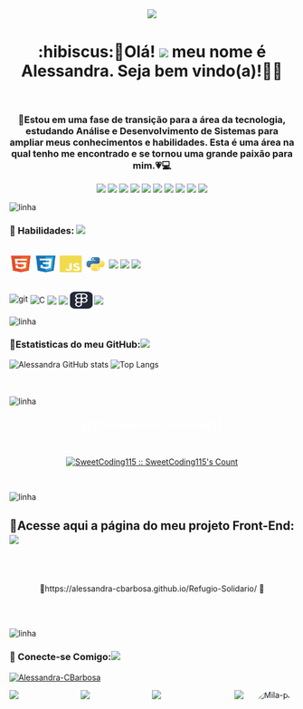 
<div align="center"> <img src="https://capsule-render.vercel.app/api?type=shark&height=120&color=fddec9&section=header"></div>

<h1 align="center">:hibiscus:🌼Olá! <img src="https://raw.githubusercontent.com/MartinHeinz/MartinHeinz/master/wave.gif" width="30px"> meu nome é Alessandra. Seja bem vindo(a)!🌼🌺</h1>

<br>



<h3 align="center">🌺Estou em uma fase de transição para a área da tecnologia, estudando Análise e Desenvolvimento de Sistemas para ampliar meus conhecimentos e habilidades. Esta é uma área na qual tenho me encontrado e se tornou uma grande paixão para mim.💗💻</h3>


<p align="center">
  <img src="https://raw.githubusercontent.com/innng/innng/master/assets/kyubey.gif" height="40" />
  <img src="https://raw.githubusercontent.com/innng/innng/master/assets/kyubey.gif" height="40" />
  <img src="https://raw.githubusercontent.com/innng/innng/master/assets/kyubey.gif" height="40" />
  <img src="https://raw.githubusercontent.com/innng/innng/master/assets/kyubey.gif" height="40" />
  <img src="https://raw.githubusercontent.com/innng/innng/master/assets/kyubey.gif" height="40" />
  <img src="https://raw.githubusercontent.com/innng/innng/master/assets/kyubey.gif" height="40" />
  <img src="https://raw.githubusercontent.com/innng/innng/master/assets/kyubey.gif" height="40" />
  <img src="https://raw.githubusercontent.com/innng/innng/master/assets/kyubey.gif" height="40" />
  <img src="https://raw.githubusercontent.com/innng/innng/master/assets/kyubey.gif" height="40" />
  <img src="https://raw.githubusercontent.com/innng/innng/master/assets/kyubey.gif" height="40" />
</p>





![linha](https://user-images.githubusercontent.com/73097560/115834477-dbab4500-a447-11eb-908a-139a6edaec5c.gif)



  
<h3> 🌺 Habilidades: <img src="https://raw.githubusercontent.com/innng/innng/master/assets/kyubey.gif" height="40" /></h3> 
 <div style="display: inline_block"><br>    
    
   <!--icone-html-->
  <img align="center" alt="liviacorreiadasilva-HTML" height="30" width="40" src="https://raw.githubusercontent.com/devicons/devicon/master/icons/html5/html5-original.svg">
    <!--icone-css-->
  <img align="center" alt="liviacorreiadasilva-CSS" height="30" width="40" src="https://raw.githubusercontent.com/devicons/devicon/master/icons/css3/css3-original.svg">
  <!--icone javascript-->
  <img align="center" alt="liviacorreiadasilva-Js" height="30" width="40" src="https://raw.githubusercontent.com/devicons/devicon/master/icons/javascript/javascript-plain.svg">
    <!--icone-python-->
  <img align="center" alt="liviacorreiadasilva-Python" height="30" width="40" 
src="https://raw.githubusercontent.com/devicons/devicon/master/icons/python/python-original.svg">
<!--icone java-->
     <img align="center" alt=" " height="30" width="20"
     src="https://seeklogo.com/images/J/java-logo-B158C160FE-seeklogo.com.png">
    <!--icone vscode-->
    <img align="center" alt=" " height="30" width="40" 
     src="https://seeklogo.com/images/V/visual-studio-code-logo-284BC24C39-seeklogo.com.png">
     <!--icone github-->
      <img align="center" alt=" " height="30" width="40" 
     src="https://seeklogo.com/images/G/github-logo-9BBCA663A4-seeklogo.com.png">
    
  
</div>
<br/>
 <div style="display: inline_block"><br>   
   <!-- icone git -->
 <img src="https://www.vectorlogo.zone/logos/git-scm/git-scm-icon.svg" alt="git" width="40" height="30"/>
   <! -- incone C -->
   <img align = "center" alt = "C" height = "30" width = "40" src = "https://cdn.jsdelivr.net/gh/devicons/devicon/icons/c/c-original.svg">
    <!-- icone csharp-->
   <img align="center" alt=" " height="30" width="40" 
     src="https://cdn.jsdelivr.net/gh/devicons/devicon@latest/icons/csharp/csharp-original.svg">
      <!-- icone .net-->
   <img align="center" alt=" " height="30" width="40" 
     src="https://cdn.jsdelivr.net/gh/devicons/devicon@latest/icons/dotnetcore/dotnetcore-original.svg">
     <!--icone figma-->
    <img align="center" alt=" " height="30" width="40" 
    src="https://github.com/tandpfun/skill-icons/blob/main/icons/Figma-Dark.svg">
    <!-- icone sql-->
   <img align="center" alt=" " height="50" width="40" 
         src="https://cdn.jsdelivr.net/gh/devicons/devicon@latest/icons/mysql/mysql-original-wordmark.svg" >
    
 </div>


  
![linha](https://user-images.githubusercontent.com/73097560/115834477-dbab4500-a447-11eb-908a-139a6edaec5c.gif)



<h3> 🌺Estatisticas do meu GitHub:<img src="https://raw.githubusercontent.com/innng/innng/master/assets/kyubey.gif" height="40" /> </h3>

<div>  
  <span>
    <img height="180" src="https://github-readme-stats.vercel.app/api?username=Alessandra-CBarbosa&show_icons=true&theme=dracula" alt="Alessandra GitHub stats" />
    <img height="180" src="https://github-readme-stats.vercel.app/api/top-langs/?username=Alessandra-CBarbosa&layout=compact&theme=dracula" alt="Top Langs" />
  </span>
</div>
<br><br>



![linha](https://user-images.githubusercontent.com/73097560/115834477-dbab4500-a447-11eb-908a-139a6edaec5c.gif)



<h3 align="center" style="color: #fff">🌺🌼🌺Contagem de visitantes🌺🌼🌺</h3>
<br>
<p align="center">
  <a href="https://github.com/Alessandra-CBarbosa"><img src="https://profile-counter.glitch.me/SweetCoding115/count.svg" alt="SweetCoding115 :: SweetCoding115's Count" /></a>
</p>
<br>

![linha](https://user-images.githubusercontent.com/73097560/115834477-dbab4500-a447-11eb-908a-139a6edaec5c.gif)
<h2> 🌺Acesse aqui a página do meu projeto Front-End:<img src="https://raw.githubusercontent.com/innng/innng/master/assets/kyubey.gif" height="40" /></h2>
<br><br>
 <p align="center"> 🌺https://alessandra-cbarbosa.github.io/Refugio-Solidario/    🌺 </p>
<br><br>

![linha](https://user-images.githubusercontent.com/73097560/115834477-dbab4500-a447-11eb-908a-139a6edaec5c.gif)
 <div>
    <h3 align="left">🌺 Conecte-se Comigo:<img src="https://raw.githubusercontent.com/innng/innng/master/assets/kyubey.gif" height="40" /></h3>
     <p align="left">
         <a href="https://www.linkedin.com/in/alessandra-barbosa-65404328b/" target="blank">
             <img align="center" src="https://raw.githubusercontent.com/rahuldkjain/github-profile-readme-generator/master/src/images/icons/Social/linked-in-alt.svg" alt="Alessandra-CBarbosa" height="30" width="40" />
         </a>
        
 </div>


<div>
<img align="left" src="https://user-images.githubusercontent.com/65187002/144930161-2f783401-8d27-4fdf-a2f7-cc0ba32f1f1f.gif" width="25%" style="display:inline;"><img align="left" src="https://user-images.githubusercontent.com/65187002/144930161-2f783401-8d27-4fdf-a2f7-cc0ba32f1f1f.gif" width="25%" style="display:inline;"><img align="left" src="https://user-images.githubusercontent.com/65187002/144930161-2f783401-8d27-4fdf-a2f7-cc0ba32f1f1f.gif" width="25%" style="display:inline;">
</div><img align="right" alt="Mila-pic" height="150" style="border-radius:50px;" src="https://tgram.ru/wiki/stickers/img/BabyYoda/gif/5.gif">


 <div align="center">
        <img src="https://capsule-render.vercel.app/api?type=waving&height=130&color=ffbba8&section=footer"/>
      </div>
